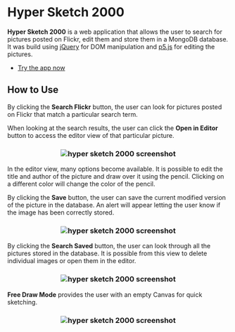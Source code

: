 # Hyper Sketch 2000

**Hyper Sketch 2000** is a web application that allows the user to search for pictures posted on Flickr, edit them and store them in a MongoDB database. It was build using [jQuery] for DOM manipulation and [p5.js] for editing the pictures.

* [Try the app now]

How to Use
------

By clicking the **Search Flickr** button, the user can look for pictures posted on Flickr that match a particular search term.

When looking at the search results, the user can click the **Open in Editor** button to access the editor view of that particular picture.

<h3 align="center">
  <img src="https://dl.dropboxusercontent.com/s/ixqreltn3sfpe98/hyper_01.png?dl=0" alt="hyper sketch 2000 screenshot" />
</h3>

In the editor view, many options become available. It is possible to edit the title and author of the picture and draw over it using the pencil. Clicking on a different color will change the color of the pencil.

By clicking the **Save** button, the user can save the current modified version of the picture in the database. An alert will appear letting the user know if the image has been correctly stored.

<h3 align="center">
  <img src="https://dl.dropboxusercontent.com/s/vp1p9ubmate9fs5/hyper_04.png?dl=0" alt="hyper sketch 2000 screenshot" />
</h3>

By clicking the **Search Saved** button, the user can look through all the pictures stored in the database. It is possible from this view to delete individual images or open them in the editor.

<h3 align="center">
  <img src="https://dl.dropboxusercontent.com/s/glfwtyui5z48d7m/hyper_02.png?dl=0" alt="hyper sketch 2000 screenshot" />
</h3>

**Free Draw Mode** provides the user with an empty Canvas for quick sketching.

<h3 align="center">
  <img src="https://dl.dropboxusercontent.com/s/kafx4d5yh0l490k/hyper_03.png?dl=0" alt="hyper sketch 2000 screenshot" />
</h3>

<!---
Link References
-->

[jQuery]:https://jquery.com/
[p5.js]:https://p5js.org/
[Try the app now]:http://hyper-sketch-2000.herokuapp.com/
